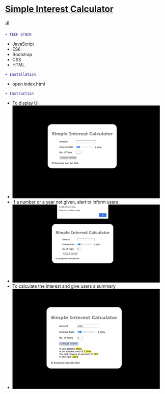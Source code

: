 # [Simple Interest Calculator](https://snowlll.github.io/vftvk-Simple-Interest-Calculator/)
:moneybag:

```diff
+ TECH STACK
```

  * JavaScript
  * ES6
  * Bootstrap
  * CSS
  * HTML

```diff
+ Installation
```
  * open index.html

```diff
+ Instruction
```
  - To display UI
  - ![GitHub Logo](/images/0.png)
  - If a number or a year not given, alert to inform users
  - ![GitHub Logo](/images/1.png)
  - To calculate the interest and give users a summary
  - ![GitHub Logo](/images/2.png)
